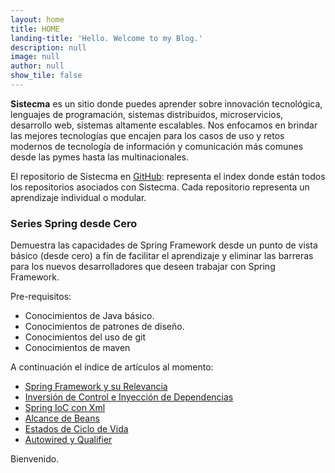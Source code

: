 ```yaml
---
layout: home
title: HOME
landing-title: 'Hello. Welcome to my Blog.'
description: null
image: null
author: null
show_tile: false
---
```


**Sistecma** es un sitio donde puedes aprender sobre innovación tecnológica, lenguajes de programación, sistemas distribuidos, microservicios, desarrollo web, sistemas altamente escalables. Nos enfocamos en brindar las mejores tecnologías que encajen para los casos de uso y retos modernos de tecnología de información y comunicación más comunes desde las pymes hasta las multinacionales.


El repositorio de Sistecma en [GitHub](https://github.com/sistecma): representa el index donde están todos los repositorios asociados con Sistecma. Cada repositorio representa un aprendizaje individual o modular.

### Series Spring desde Cero
Demuestra las capacidades de Spring Framework desde un punto de vista básico (desde cero) a fín de facilitar el aprendizaje y eliminar las barreras para los nuevos desarrolladores que deseen trabajar con Spring Framework. 

Pre-requisitos:
* Conocimientos de Java básico.
* Conocimientos de patrones de diseño.
* Conocimientos del uso de git
* Conocimientos de maven

A continuación el índice de artículos al momento:
* [Spring Framework y su Relevancia](https://sistecma.github.io/2020/12/27/spring-y-relevancia.html) 
* [Inversión de Control e Inyección de Dependencias](https://sistecma.github.io/2020/12/28/ioc-di.html)
* [Spring IoC con Xml](https://sistecma.github.io/2021/01/01/spring-ioc-xml.html)
* [Alcance de Beans](https://sistecma.github.io/2021/01/08/alcance-de-beans.html)
* [Estados de Ciclo de Vida](https://sistecma.github.io/2021/01/25/estados-de-ciclo-de-vida.html)
* [Autowired y Qualifier](https://sistecma.github.io/2021/01/28/autowired-y-qualifier.html)

Bienvenido.
